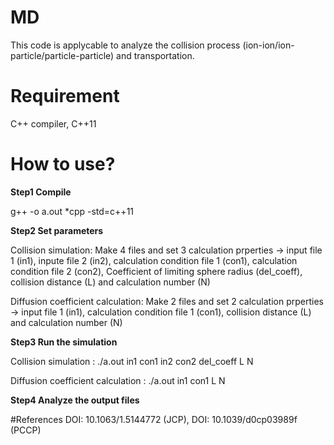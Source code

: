 # MD
This code is applycable to analyze the collision process (ion-ion/ion-particle/particle-particle) and transportation.



# Requirement
C++ compiler, C++11



# How to use?
**Step1 Compile**

  g++ -o a.out *cpp -std=c++11

**Step2 Set parameters**

  Collision simulation: Make 4 files and set 3 calculation prperties -> input file 1 (in1), inpute file 2 (in2), calculation condition file 1 (con1), calculation condition file 2 (con2), Coefficient of limiting sphere radius (del_coeff), collision distance (L) and calculation number (N)
  
  Diffusion coefficient calculation: Make 2 files and set 2 calculation prperties -> input file 1 (in1), calculation condition file 1 (con1), collision distance (L) and calculation number (N)
  
  
**Step3 Run the simulation**

  Collision simulation              : ./a.out in1 con1 in2 con2 del_coeff L N

  Diffusion coefficient calculation : ./a.out in1 con1 L N

**Step4 Analyze the output files**
  
#References
DOI: 10.1063/1.5144772 (JCP), DOI: 10.1039/d0cp03989f (PCCP)
